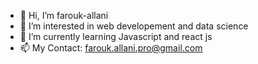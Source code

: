 - 👋 Hi, I’m farouk-allani
- 👀 I’m interested in web developement and data science
- 🌱 I’m currently learning Javascript and react js
- 📫 My Contact: farouk.allani.pro@gmail.com

<!---
farouk-allani/farouk-allani is a ✨ special ✨ repository because its `README.md` (this file) appears on your GitHub profile.
You can click the Preview link to take a look at your changes.
--->

